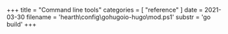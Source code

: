+++
title = "Command line tools"
categories = [ "reference" ]
date = 2021-03-30
filename = 'hearth\config\gohugoio-hugo\mod.ps1'
substr = 'go build'
+++
